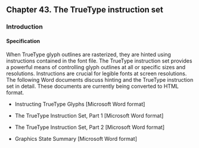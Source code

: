 <div xmlns="http://www.w3.org/1999/xhtml" class="chapter"><div class="titlepage"><div><div><h2 class="title"><a name="chapter.ttinst"></a>Chapter 43. The TrueType instruction set</h2></div></div></div><div role="fragment" class="section"><div class="titlepage"><div><div><h3 class="title"><a name="idm360557441024"></a>Introduction</h3></div></div></div><div role="specification" class="section"><div class="titlepage"><div><div><h4 class="title"><a name="section.44.1.1"></a>Specification</h4></div></div></div><p>When TrueType glyph outlines are rasterized, they are
	hinted using instructions contained in the font file. The
	TrueType instruction set provides a powerful means of
	controlling glyph outlines at all or specific sizes and
	resolutions. Instructions are crucial for legible fonts at
	screen resolutions. The following Word documents discuss
	hinting and the TrueType instruction set in detail. These
	documents are currently being converted to HTML format.</p><div class="itemizedlist"><ul class="itemizedlist" style="list-style-type: disc; "><li class="listitem"><p>Instructing TrueType Glyphs [Microsoft Word format]</p></li><li class="listitem"><p>The TrueType Instruction Set, Part 1 [Microsoft Word
	    format]</p></li><li class="listitem"><p>The TrueType Instruction Set, Part 2 [Microsoft Word
	    format]</p></li><li class="listitem"><p>Graphics State Summary [Microsoft Word format]</p></li></ul></div></div></div></div>